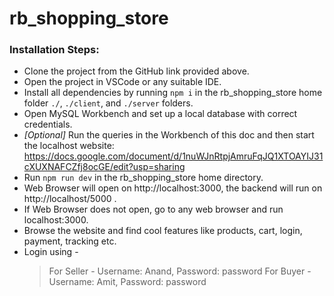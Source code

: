 # rb_shopping_store
### Installation Steps:

- Clone the project from the GitHub link provided above.
- Open the project in VSCode or any suitable IDE.
- Install all dependencies by running `npm i` in the rb_shopping_store home folder `./`, `./client`, and `./server` folders.
- Open MySQL Workbench and set up a local database with correct credentials.
- *[Optional]* Run the queries in the Workbench of this doc and then start the localhost website: https://docs.google.com/document/d/1nuWJnRtpjAmruFqJQ1XTOAYIJ31cXUXNAFCZfj8ocGE/edit?usp=sharing 
- Run `npm run dev` in the rb_shopping_store home directory.
- Web Browser will open on http://localhost:3000, the backend will run on http://localhost/5000 . 
- If Web Browser does not open, go to any web browser and run localhost:3000.
- Browse the website and find cool features like products, cart, login, payment, tracking etc.
- Login using - 
    > For Seller - Username: Anand, Password: password
    > For Buyer - Username: Amit, Password: password
